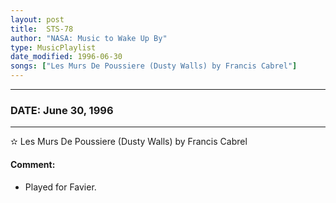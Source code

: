 ```yaml
---
layout: post
title:  STS-78
author: "NASA: Music to Wake Up By"
type: MusicPlaylist
date_modified: 1996-06-30
songs: ["Les Murs De Poussiere (Dusty Walls) by Francis Cabrel"]
---
```


----
### DATE: June 30, 1996
----
✫ Les Murs De Poussiere (Dusty Walls) by Francis Cabrel

#### Comment:
* Played for Favier.



<br/>
<center>
	<a target="_blank"
	   href="https://twitter.com/intent/tweet?hashtags=Space,NASA,Playlist,NASAWakeupCalls,SpaceProgram&text={{ page.author}}, '{{ page.songs.first }}' {{ page.title }}, {{ page.date | date: '%B %d, %Y' }}. {{ site.url }}{{ page.url }} @nasawakeupcalls">
	   <i class="fab fa-twitter" alt="Tweet this page" style="font-size: 1.3em;"></i>
	</a>
	&nbsp; 	<i class="fas fa-user-astronaut" style="font-size: 1.5em;"></i> &nbsp;
    <a type="amzn" search="'Les Murs De Poussiere (Dusty Walls) by Francis Cabrel'" category="popular music">
        <i class="fab fa-amazon" style="font-size: 1.3em;"></i>
    </a>
</center>
